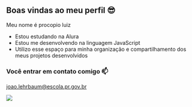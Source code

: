 ##  Boas vindas ao meu perfil 😎

Meu nome é procopio luiz

- Estou estudando na Alura
- Estou me desenvolvendo na linguagem JavaScript
- Utilizo esse espaço para minha organização e compartilhamento dos meus projetos desenvolvidos

### Você entrar em contato comigo 📫

joao.lehrbaum@escola.pr.gov.br



![](https://media1.tenor.com/m/sYH-UVBUM2QAAAAd/bozo-drag.gif)
